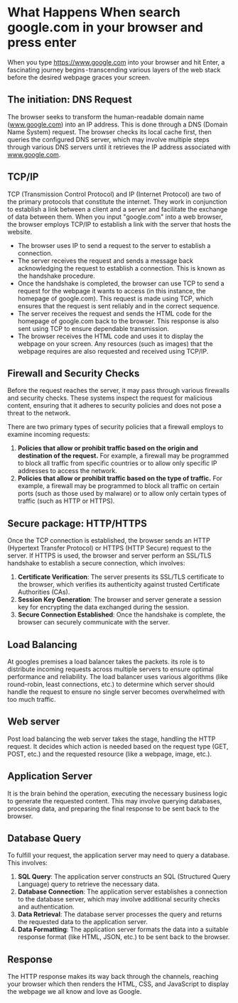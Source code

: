 # What Happens When search google.com in your browser and press enter

When you type https://www.google.com into your browser and hit Enter, a fascinating journey begins - transcending various layers of the web stack before the desired webpage graces your screen.

## The initiation: DNS Request
The browser seeks to transform the human-readable domain name (www.google.com) into an IP address. This is done through a DNS (Domain Name System) request. The browser checks its local cache first, then queries the configured DNS server, which may involve multiple steps through various DNS servers until it retrieves the IP address associated with www.google.com.

## TCP/IP
TCP (Transmission Control Protocol) and IP (Internet Protocol) are two of the primary protocols that constitute the internet. They work in conjunction to establish a link between a client and a server and facilitate the exchange of data between them. When you input "google.com" into a web browser, the browser employs TCP/IP to establish a link with the server that hosts the website.

- The browser uses IP to send a request to the server to establish a connection.
- The server receives the request and sends a message back acknowledging the request to establish a connection. This is known as the handshake procedure.
- Once the handshake is completed, the browser can use TCP to send a request for the webpage it wants to access (in this instance, the homepage of google.com). This request is made using TCP, which ensures that the request is sent reliably and in the correct sequence.
- The server receives the request and sends the HTML code for the homepage of google.com back to the browser. This response is also sent using TCP to ensure dependable transmission.
- The browser receives the HTML code and uses it to display the webpage on your screen. Any resources (such as images) that the webpage requires are also requested and received using TCP/IP.


## Firewall and Security Checks
Before the request reaches the server, it may pass through various firewalls and security checks. These systems inspect the request for malicious content, ensuring that it adheres to security policies and does not pose a threat to the network.

There are two primary types of security policies that a firewall employs to examine incoming requests:



1. **Policies that allow or prohibit traffic based on the origin and destination of the request.** For example, a firewall may be programmed to block all traffic from specific countries or to allow only specific IP addresses to access the network.
2. **Policies that allow or prohibit traffic based on the type of traffic.** For example, a firewall may be programmed to block all traffic on certain ports (such as those used by malware) or to allow only certain types of traffic (such as HTTP or HTTPS).

## Secure package: HTTP/HTTPS
Once the TCP connection is established, the browser sends an HTTP (Hypertext Transfer Protocol) or HTTPS (HTTP Secure) request to the server. If HTTPS is used, the browser and server perform an SSL/TLS handshake to establish a secure connection, which involves:
1. **Certificate Verification**: The server presents its SSL/TLS certificate to the browser, which verifies its authenticity against trusted Certificate Authorities (CAs).
2. **Session Key Generation**: The browser and server generate a session key for encrypting the data exchanged during the session.
3. **Secure Connection Established**: Once the handshake is complete, the browser can securely communicate with the server.

## Load Balancing
At googles premises a load balancer takes the packets. its role is to distribute incoming requests across multiple servers to ensure optimal performance and reliability. The load balancer uses various algorithms (like round-robin, least connections, etc.) to determine which server should handle the request to ensure no single server becomes overwhelmed with too much traffic.

## Web server
Post load balancing the web server takes the stage, handling the HTTP request. It decides which action is needed based on the request type (GET, POST, etc.) and the requested resource (like a webpage, image, etc.).

## Application Server
It is the brain behind the operation, executing the necessary business logic to generate the requested content. This may involve querying databases, processing data, and preparing the final response to be sent back to the browser.

## Database Query
To fulfill your request, the application server may need to query a database. This involves:
1. **SQL Query**: The application server constructs an SQL (Structured Query Language) query to retrieve the necessary data.
2. **Database Connection**: The application server establishes a connection to the database server, which may involve additional security checks and authentication.
3. **Data Retrieval**: The database server processes the query and returns the requested data to the application server.
4. **Data Formatting**: The application server formats the data into a suitable response format (like HTML, JSON, etc.) to be sent back to the browser.

## Response
The HTTP response makes its way back through the channels, reaching your browser which then renders the HTML, CSS, and JavaScript to display the webpage we all know and love as Google.


